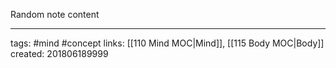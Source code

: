Random note content


---
tags: #mind #concept
links: [[110 Mind MOC|Mind]], [[115 Body MOC|Body]]
created: 201806189999